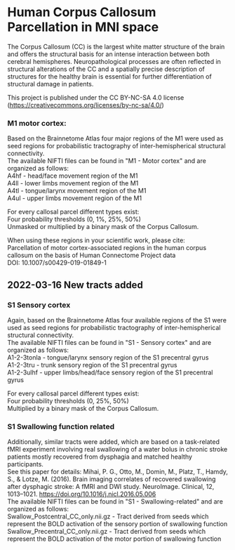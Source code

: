 # Human Corpus Callosum Parcellation in MNI space

The Corpus Callosum (CC) is the largest white matter structure of the brain and offers the structural basis for an intense interaction between both cerebral hemispheres. Neuropathological processes are often reflected in structural alterations of the CC and a spatially precise description of structures for the healthy brain is essential for further differentiation of structural damage in patients.

This project is published under the CC BY-NC-SA 4.0 license (https://creativecommons.org/licenses/by-nc-sa/4.0/)

### M1 motor cortex:

Based on the Brainnetome Atlas four major regions of the M1 were used as seed regions for probabilistic tractography of inter-hemispherical structural connectivity.<br>
The available NIFTI files can be found in "M1 - Motor cortex" and are organized as follows:<br>
A4hf - head/face movement region of the M1<br>
A4ll - lower limbs movement region of the M1<br>
A4tl - tongue/larynx movement region of the M1<br>
A4ul - upper limbs movement region of the M1<br>

For every callosal parcel different types exist:<br>
Four probability thresholds (0, 1%, 25%, 50%)<br>
Unmasked or multiplied by a binary mask of the Corpus Callosum.<br>

When using these regions in your scientific work, please cite:<br>
Parcellation of motor cortex-associated regions in the human corpus callosum on the basis of Human Connectome Project data<br>
DOI: 10.1007/s00429-019-01849-1

## 2022-03-16 New tracts added<br>

### S1 Sensory cortex

Again, based on the Brainnetome Atlas four available regions of the S1 were used as seed regions for probabilistic tractography of inter-hemispherical structural connectivity.<br>
The available NIFTI files can be found in "S1 - Sensory cortex" and are organized as follows:<br>
A1-2-3tonla - tongue/larynx sensory region of the S1 precentral gyrus<br>
A1-2-3tru   - trunk sensory region of the S1 precentral gyrus<br>
A1-2-3ulhf  - upper limbs/head/face sensory region of the S1 precentral gyrus<br>

For every callosal parcel different types exist:<br>
Four probability thresholds (0, 25%, 50%)<br>
Multiplied by a binary mask of the Corpus Callosum.<br>

### S1 Swallowing function related

Additionally, similar tracts were added, which are based on a task-related fMRI experiment involving real swallowing of a water bolus in chronic stroke patients mostly recovered from dysphagia and matched healthy participants.<br>
See this paper for details: Mihai, P. G., Otto, M., Domin, M., Platz, T., Hamdy, S., & Lotze, M. (2016). Brain imaging correlates of recovered swallowing after dysphagic stroke: A fMRI and DWI study. NeuroImage. Clinical, 12, 1013–1021. https://doi.org/10.1016/j.nicl.2016.05.006<br>
The available NIFTI files can be found in "S1 - Swallowing-related" and are organized as follows:<br>
Swallow_Postcentral_CC_only.nii.gz  - Tract derived from seeds which represent the BOLD activation of the sensory portion of swallowing function<br>
Swallow_Precentral_CC_only.nii.gz   - Tract derived from seeds which represent the BOLD activation of the motor portion of swallowing function
